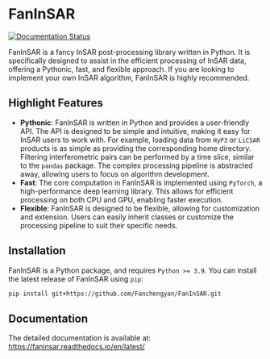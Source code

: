 # FanInSAR

[![Documentation Status](https://readthedocs.org/projects/faninsar/badge/?version=latest)](https://faninsar.readthedocs.io/en/latest/?badge=latest)

FanInSAR is a fancy InSAR post-processing library written in Python. It is specifically designed to assist in the efficient processing of InSAR data, offering a Pythonic, fast, and flexible approach. If you are looking to implement your own InSAR algorithm, FanInSAR is highly recommended.

## Highlight Features

- **Pythonic**: FanInSAR is written in Python and provides a user-friendly API. The API is designed to be simple and intuitive, making it easy for InSAR users to work with. For example, loading data from ``HyP3`` or ``LiCSAR`` products is as simple as providing the corresponding home directory. Filtering interferometric pairs can be performed by a time slice, similar to the ``pandas`` package. The complex processing pipeline is abstracted away, allowing users to focus on algorithm development.
- **Fast**: The core computation in FanInSAR is implemented using ``PyTorch``, a high-performance deep learning library. This allows for efficient processing on both CPU and GPU, enabling faster execution.
- **Flexible**: FanInSAR is designed to be flexible, allowing for customization and extension. Users can easily inherit classes or customize the processing pipeline to suit their specific needs.

## Installation 

FanInSAR is a Python package, and requires ``Python >= 3.9``. You can install the latest release of FanInSAR using ``pip``:

```bash
pip install git+https://github.com/Fanchengyan/FanInSAR.git
```

## Documentation

The detailed documentation is available at: <https://faninsar.readthedocs.io/en/latest/>